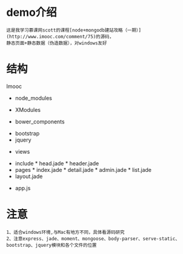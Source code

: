 # demo介绍
    这是我学习慕课网scott的课程[node+mongodb建站攻略（一期）](http://www.imooc.com/comment/75)的源码，
    静态页面+静态数据（伪造数据），对windows友好
# 结构
Imooc

  + node_modules
   - XModules
  + bower_components
   - bootstrap
   - jquery
  + views
   - include
    * head.jade
    * header.jade
   - pages
    * index.jade
    * detail.jade
    * admin.jade
    * list.jade
   - layout.jade
  + app.js
        
# 注意
    1、适合windows环境,与Mac有地方不同，具体看源码研究
    2、注意express、jade、moment、mongoose、body-parser、serve-static、bootstrap、jquery模块和各个文件的位置
